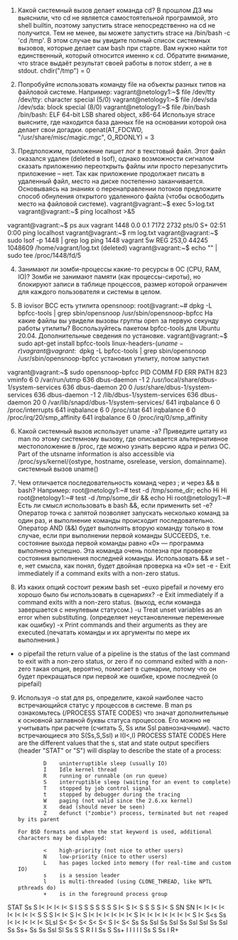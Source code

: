 1. Какой системный вызов делает команда cd? В прошлом ДЗ мы выяснили, что cd не является самостоятельной программой, это shell builtin, поэтому запустить strace непосредственно на cd не получится. Тем не менее, вы можете запустить strace на /bin/bash -c 'cd /tmp'. В этом случае вы увидите полный список системных вызовов, которые делает сам bash при старте. Вам нужно найти тот единственный, который относится именно к cd. Обратите внимание, что strace выдаёт результат своей работы в поток stderr, а не в stdout.
chdir("/tmp")                           = 0

2. Попробуйте использовать команду file на объекты разных типов на файловой системе. Например:
vagrant@netology1:~$ file /dev/tty
/dev/tty: character special (5/0)
vagrant@netology1:~$ file /dev/sda
/dev/sda: block special (8/0)
vagrant@netology1:~$ file /bin/bash
/bin/bash: ELF 64-bit LSB shared object, x86-64
Используя strace выясните, где находится база данных file на основании которой она делает свои догадки.
openat(AT_FDCWD, "/usr/share/misc/magic.mgc", O_RDONLY) = 3

3. Предположим, приложение пишет лог в текстовый файл. Этот файл оказался удален (deleted в lsof), однако возможности сигналом сказать приложению переоткрыть файлы или просто перезапустить приложение – нет. Так как приложение продолжает писать в удаленный файл, место на диске постепенно заканчивается. Основываясь на знаниях о перенаправлении потоков предложите способ обнуления открытого удаленного файла (чтобы освободить место на файловой системе).
vagrant@vagrant:~$ exec 5>log.txt
vagrant@vagrant:~$ ping localhost >&5

vagrant@vagrant:~$ ps aux
vagrant     1448  0.0  0.1   7172  2732 pts/0    S+   02:51   0:00 ping localhost
vagrant@vagrant:~$ rm log.txt
vagrant@vagrant:~$ sudo lsof -p 1448 | grep log
ping    1448 vagrant    5w   REG  253,0    44245 1048609 /home/vagrant/log.txt (deleted)
vagrant@vagrant:~$ echo "" | sudo tee /proc/1448/fd/5

4. Занимают ли зомби-процессы какие-то ресурсы в ОС (CPU, RAM, IO)?
Зомби не занимают памяти (как процессы-сироты), но блокируют записи в таблице процессов, размер которой ограничен для каждого пользователя и системы в целом.

5. В iovisor BCC есть утилита opensnoop:
root@vagrant:~# dpkg -L bpfcc-tools | grep sbin/opensnoop
/usr/sbin/opensnoop-bpfcc
На какие файлы вы увидели вызовы группы open за первую секунду работы утилиты? Воспользуйтесь пакетом bpfcc-tools для Ubuntu 20.04. Дополнительные сведения по установке.
vagrant@vagrant:~$ sudo apt-get install bpfcc-tools linux-headers-$(uname -r)
vagrant@vagrant:~$ dpkg -L bpfcc-tools | grep sbin/opensnoop
/usr/sbin/opensnoop-bpfcc
установил утилиту, потом запустил

vagrant@vagrant:~$ sudo opensnoop-bpfcc
PID    COMM               FD ERR PATH
823    vminfo              6   0 /var/run/utmp
636    dbus-daemon        -1   2 /usr/local/share/dbus-1/system-services
636    dbus-daemon        20   0 /usr/share/dbus-1/system-services
636    dbus-daemon        -1   2 /lib/dbus-1/system-services
636    dbus-daemon        20   0 /var/lib/snapd/dbus-1/system-services/
641    irqbalance          6   0 /proc/interrupts
641    irqbalance          6   0 /proc/stat
641    irqbalance          6   0 /proc/irq/20/smp_affinity
641    irqbalance          6   0 /proc/irq/0/smp_affinity

6. Какой системный вызов использует uname -a? Приведите цитату из man по этому системному вызову, где описывается альтернативное местоположение в /proc, где можно узнать версию ядра и релиз ОС.
Part of the utsname information is also accessible via /proc/sys/kernel/{ostype, hostname, osrelease, version,
       domainname}.
системный вызов uname()

7. Чем отличается последовательность команд через ; и через && в bash? Например:
root@netology1:~# test -d /tmp/some_dir; echo Hi
Hi
root@netology1:~# test -d /tmp/some_dir && echo Hi
root@netology1:~#
Есть ли смысл использовать в bash &&, если применить set -e?
Оператор точка с запятой позволяет запускать несколько команд за один раз, и выполнение команды происходит последовательно.
Оператор AND (&&) будет выполнять вторую команду только в том случае, если при выполнении первой команды SUCCEEDS, т.е. состояние выхода первой команды равно «0» — программа выполнена успешно. Эта команда очень полезна при проверке состояния выполнения последней команды.
Использовать && и set -e, нет смысла, как понял, будет двойная проверка на «0»
set -e - Exit immediately if a command exits with a non-zero status.

8. Из каких опций состоит режим bash set -euxo pipefail и почему его хорошо было бы использовать в сценариях?
-e  Exit immediately if a command exits with a non-zero status. (выход, если команда завершается с ненулевым статусом.)
-u  Treat unset variables as an error when substituting. (определяет неустановленные переменные как ошибку)
-x  Print commands and their arguments as they are executed.(печатать команды и их аргументы по мере их выполнения.)
- o pipefail  the return value of a pipeline is the status of the last command to exit with a non-zero status, or zero if no command exited with a non-zero 
такая опция, вероятно, помогает в сценарии, потому что он будет прекращаться при первой же ошибке, кроме последней (o pipefail)

9. Используя -o stat для ps, определите, какой наиболее часто встречающийся статус у процессов в системе. В man ps ознакомьтесь (/PROCESS STATE CODES) что значат дополнительные к основной заглавной буквы статуса процессов. Его можно не учитывать при расчете (считать S, Ss или Ssl равнозначными).
часто встречающиеся это S(Ss,S,Ssl) и I(I<,I)
PROCESS STATE CODES
       Here are the different values that the s, stat and state output specifiers (header "STAT" or "S") will display
       to describe the state of a process:

               D    uninterruptible sleep (usually IO)
               I    Idle kernel thread
               R    running or runnable (on run queue)
               S    interruptible sleep (waiting for an event to complete)
               T    stopped by job control signal
               t    stopped by debugger during the tracing
               W    paging (not valid since the 2.6.xx kernel)
               X    dead (should never be seen)
               Z    defunct ("zombie") process, terminated but not reaped by its parent

       For BSD formats and when the stat keyword is used, additional characters may be displayed:

               <    high-priority (not nice to other users)
               N    low-priority (nice to other users)
               L    has pages locked into memory (for real-time and custom IO)
               s    is a session leader
               l    is multi-threaded (using CLONE_THREAD, like NPTL pthreads do)
               +    is in the foreground process group
               
STAT
Ss
S
I<
I<
I<
I<
S
I
S
S
S
S
S
S
S
I<
S
I<
S
S
S
S
I<
S
SN
SN
I<
I<
I<
I<
I<
I<
I<
I<
S
S
S
I<
I<
S
I<
S
I<
I<
I<
I<
I<
I<
S
I<
I<
I<
I<
I<
I<
I<
S
I<
S<s
Ss
I<
I<
I<
I<
I<
SLsl
S<
S<
S<
S<
S<
S
I<
S<
Ss
Ss
Ssl
Ss
Ssl
Ss
Ssl
Ssl
Ss
Ssl
Ss
Ss+
Ss
Ss
Ssl
Sl
Ss
S
S
R
I
I
Ss
S
Ss+
I
I
I
I
I
Ss
S
Ss
I
R+


